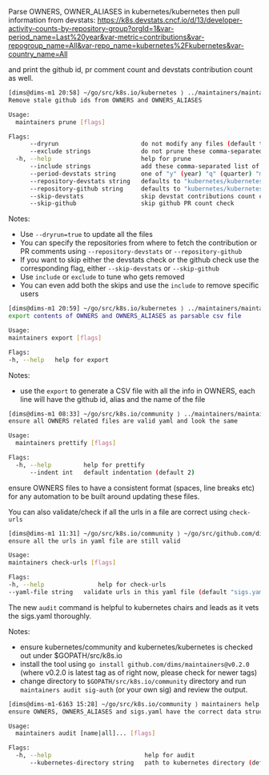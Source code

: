 Parse OWNERS, OWNER_ALIASES in kubernetes/kubernetes then pull information from devstats:
https://k8s.devstats.cncf.io/d/13/developer-activity-counts-by-repository-group?orgId=1&var-period_name=Last%20year&var-metric=contributions&var-repogroup_name=All&var-repo_name=kubernetes%2Fkubernetes&var-country_name=All

and print the github id, pr comment count and devstats contribution count as well.

```bash
[dims@dims-m1 20:58] ~/go/src/k8s.io/kubernetes ⟩ ../maintainers/maintainers help prune
Remove stale github ids from OWNERS and OWNERS_ALIASES

Usage:
  maintainers prune [flags]

Flags:
      --dryrun                       do not modify any files (default true)
      --exclude strings              do not prune these comma-separated list of users from OWNERS
  -h, --help                         help for prune
      --include strings              add these comma-separated list of users to prune from OWNERS
      --period-devstats string       one of "y" (year) "q" (quarter) "m" (month)  (default "y")
      --repository-devstats string   defaults to "kubernetes/kubernetes" repository (default "kubernetes/kubernetes")
      --repository-github string     defaults to "kubernetes/kubernetes" repository (default "kubernetes/kubernetes")
      --skip-devstats                skip devstat contributions count check
      --skip-github                  skip github PR count check
```

Notes:
- Use `--dryrun=true` to update all the files
- You can specify the repositories from where to fetch the contribution or PR 
  comments using `--repository-devstats` or `--repository-github`
- If you want to skip either the devstats check or the github check use the corresponding flag, either
  `--skip-devstats` or `--skip-github`
- Use `include` or `exclude` to tune who gets removed
- You can even add both the skips and use the `include` to remove specific users

```bash
[dims@dims-m1 20:59] ~/go/src/k8s.io/kubernetes ⟩ ../maintainers/maintainers help export
export contents of OWNERS and OWNERS_ALIASES as parsable csv file

Usage:
maintainers export [flags]

Flags:
-h, --help   help for export
```

Notes:
- use the `export` to generate a CSV file with all the info in OWNERS, each line will
  have the github id, alias and the name of the file

```bash
[dims@dims-m1 08:33] ~/go/src/k8s.io/community ⟩ ../maintainers/maintainers help prettify
ensure all OWNERS related files are valid yaml and look the same

Usage:
  maintainers prettify [flags]

Flags:
  -h, --help         help for prettify
      --indent int   default indentation (default 2)
```

ensure OWNERS files to have a consistent format (spaces, line breaks etc) for any automation to be built around
updating these files.

You can also validate/check if all the urls in a file are correct using `check-urls`
```bash
[dims@dims-m1 11:31] ~/go/src/k8s.io/community ⟩ ~/go/src/github.com/dims/maintainers/maintainers help check-urls
ensure all the urls in yaml file are still valid

Usage:
maintainers check-urls [flags]

Flags:
-h, --help               help for check-urls
--yaml-file string   validate urls in this yaml file (default "sigs.yaml")
```

The new `audit` command is helpful to kubernetes chairs and leads as it vets the sigs.yaml thoroughly.

Notes:
- ensure kubernetes/community and kubernetes/kubernetes is checked out under $GOPATH/src/k8s.io
- install the tool using `go install github.com/dims/maintainers@v0.2.0` (where v0.2.0 is latest tag as of right now, please check for newer tags)
- change directory to `$GOPATH/src/k8s.io/community` directory and run `maintainers audit sig-auth` (or your own sig) and review the output.

```bash
[dims@dims-m1-6163 15:28] ~/go/src/k8s.io/community ⟩ maintainers help audit
ensure OWNERS, OWNERS_ALIASES and sigs.yaml have the correct data structure

Usage:
  maintainers audit [name|all]... [flags]

Flags:
  -h, --help                          help for audit
      --kubernetes-directory string   path to kubernetes directory (default "/Users/dims/go/src/k8s.io/kubernetes")
```